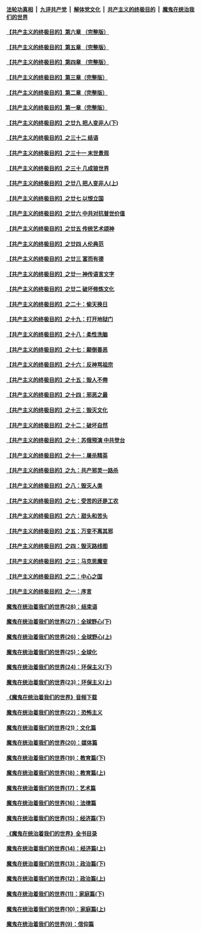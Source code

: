 ####  [法轮功真相](../../../../basic/blob/master/README.md?t=09212126) &nbsp;|&nbsp; [九评共产党](../../../../9ping.md/blob/master/README.md?t=09212126) &nbsp;|&nbsp; [解体党文化](../../../../jtdwh.md/blob/master/README.md?t=09212126)  &nbsp;|&nbsp; [共产主义的终极目的](../../../../gczydzjmd.md/blob/master/README.md?t=09212126) &nbsp;|&nbsp; [魔鬼在统治我们的世界](../../../../mgztzwmdsj.md/blob/master/README.md?t=09212126) 

#### [【共产主义的终极目的】第六章 （完整版）](../pages/nsc422/n11428913.md?t=09212126) 

#### [【共产主义的终极目的】第五章 （完整版）](../pages/nsc422/n11428912.md?t=09212126) 

#### [【共产主义的终极目的】第四章 （完整版）](../pages/nsc422/n11428907.md?t=09212126) 

#### [【共产主义的终极目的】第三章（完整版）](../pages/nsc422/n11428848.md?t=09212126) 

#### [【共产主义的终极目的】第二章（完整版）](../pages/nsc422/n11428831.md?t=09212126) 

#### [【共产主义的终极目的】第一章（完整版）](../pages/nsc422/n11417651.md?t=09212126) 

#### [【共产主义的终极目的】之廿九 把人变非人(下)](../pages/nsc422/n11344140.md?t=09212126) 

#### [【共产主义的终极目的】之三十二 结语](../pages/nsc422/n11360535.md?t=09212126) 

#### [【共产主义的终极目的】之三十一 末世景观](../pages/nsc422/n11351129.md?t=09212126) 

#### [【共产主义的终极目的】之三十 几成狼世界](../pages/nsc422/n11348280.md?t=09212126) 

#### [【共产主义的终极目的】之廿八 把人变非人(上)](../pages/nsc422/n11340492.md?t=09212126) 

#### [【共产主义的终极目的】之廿七 以恨立国](../pages/nsc422/n11336944.md?t=09212126) 

#### [【共产主义的终极目的】之廿六 中共对抗普世价值](../pages/nsc422/n11324785.md?t=09212126) 

#### [【共产主义的终极目的】之廿五 传统艺术颂神](../pages/nsc422/n11296396.md?t=09212126) 

#### [【共产主义的终极目的】之廿四 人伦典范](../pages/nsc422/n11296397.md?t=09212126) 

#### [【共产主义的终极目的】之廿三 富而有德](../pages/nsc422/n11283598.md?t=09212126) 

#### [【共产主义的终极目的】之廿一 神传语言文字](../pages/nsc422/n11263265.md?t=09212126) 

#### [【共产主义的终极目的】之廿二 破坏修炼文化](../pages/nsc422/n11245728.md?t=09212126) 

#### [【共产主义的终极目的】之二十：偷天换日](../pages/nsc422/n11238846.md?t=09212126) 

#### [【共产主义的终极目的】之十九：打开地狱门](../pages/nsc422/n11206376.md?t=09212126) 

#### [【共产主义的终极目的】之十八：柔性洗脑](../pages/nsc422/n11199994.md?t=09212126) 

#### [【共产主义的终极目的】之十七：颠倒善恶](../pages/nsc422/n11179782.md?t=09212126) 

#### [【共产主义的终极目的】之十六：反神骂祖宗](../pages/nsc422/n11166798.md?t=09212126) 

#### [【共产主义的终极目的】之十五：毁人不倦](../pages/nsc422/n11166792.md?t=09212126) 

#### [【共产主义的终极目的】之十四：邪恶之最](../pages/nsc422/n11150249.md?t=09212126) 

#### [【共产主义的终极目的】之十三：毁灭文化](../pages/nsc422/n11135227.md?t=09212126) 

#### [【共产主义的终极目的】之十二：破坏自然](../pages/nsc422/n11135214.md?t=09212126) 

#### [【共产主义的终极目的】之十：苏俄预演 中共登台](../pages/nsc422/n11118424.md?t=09212126) 

#### [【共产主义的终极目的】之十一：屠杀精英](../pages/nsc422/n11118442.md?t=09212126) 

#### [【共产主义的终极目的】之九：共产邪灵一路杀](../pages/nsc422/n11114139.md?t=09212126) 

#### [【共产主义的终极目的】之八：毁灭人类](../pages/nsc422/n11108503.md?t=09212126) 

#### [【共产主义的终极目的】之七：受苦的还是工农](../pages/nsc422/n11101809.md?t=09212126) 

#### [【共产主义的终极目的】之六：甜头和苦头](../pages/nsc422/n11096971.md?t=09212126) 

#### [【共产主义的终极目的】之五：万变不离其邪](../pages/nsc422/n11091285.md?t=09212126) 

#### [【共产主义的终极目的】之四：毁灭路线图](../pages/nsc422/n11086284.md?t=09212126) 

#### [【共产主义的终极目的】之三：马克思魔变](../pages/nsc422/n11061941.md?t=09212126) 

#### [【共产主义的终极目的】之二：中心之国](../pages/nsc422/n11047728.md?t=09212126) 

#### [【共产主义的终极目的】之一：序言](../pages/nsc422/n11086077.md?t=09212126) 

#### [魔鬼在统治着我们的世界(28)：结束语](../pages/nsc422/n10936246.md?t=09212126) 

#### [魔鬼在统治着我们的世界(27)：全球野心(下)](../pages/nsc422/n10928319.md?t=09212126) 

#### [魔鬼在统治着我们的世界(26)：全球野心(上)](../pages/nsc422/n10900318.md?t=09212126) 

#### [魔鬼在统治着我们的世界(25)：全球化](../pages/nsc422/n10788205.md?t=09212126) 

#### [魔鬼在统治着我们的世界(24)：环保主义(下)](../pages/nsc422/n10695307.md?t=09212126) 

#### [魔鬼在统治着我们的世界(23)：环保主义(上)](../pages/nsc422/n10688613.md?t=09212126) 

#### [《魔鬼在统治着我们的世界》音频下载](../pages/nsc422/n10635553.md?t=09212126) 

#### [魔鬼在统治着我们的世界(22)：恐怖主义](../pages/nsc422/n10614727.md?t=09212126) 

#### [魔鬼在统治着我们的世界(21)：文化篇](../pages/nsc422/n10597706.md?t=09212126) 

#### [魔鬼在统治着我们的世界(20)：媒体篇](../pages/nsc422/n10586579.md?t=09212126) 

#### [魔鬼在统治着我们的世界(19)：教育篇(下)](../pages/nsc422/n10564808.md?t=09212126) 

#### [魔鬼在统治着我们的世界(18)：教育篇(上)](../pages/nsc422/n10526970.md?t=09212126) 

#### [魔鬼在统治着我们的世界(17)：艺术篇](../pages/nsc422/n10499093.md?t=09212126) 

#### [魔鬼在统治着我们的世界(16)：法律篇](../pages/nsc422/n10485969.md?t=09212126) 

#### [魔鬼在统治着我们的世界(15)：经济篇(下)](../pages/nsc422/n10469975.md?t=09212126) 

#### [《魔鬼在统治着我们的世界》全书目录](../pages/nsc422/n10464261.md?t=09212126) 

#### [魔鬼在统治着我们的世界(14)：经济篇(上)](../pages/nsc422/n10457370.md?t=09212126) 

#### [魔鬼在统治着我们的世界(13)：政治篇(下)](../pages/nsc422/n10448270.md?t=09212126) 

#### [魔鬼在统治着我们的世界(12)：政治篇(上)](../pages/nsc422/n10444576.md?t=09212126) 

#### [魔鬼在统治着我们的世界(11)：家庭篇(下)](../pages/nsc422/n10440961.md?t=09212126) 

#### [魔鬼在统治着我们的世界(10)：家庭篇(上)](../pages/nsc422/n10435448.md?t=09212126) 

#### [魔鬼在统治着我们的世界(9)：信仰篇](../pages/nsc422/n10432159.md?t=09212126) 

